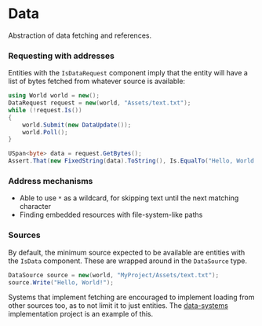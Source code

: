 # Data
Abstraction of data fetching and references.

### Requesting with addresses
Entities with the `IsDataRequest` component imply that the entity will have a list of bytes
fetched from whatever source is available:
```csharp
using World world = new();
DataRequest request = new(world, "Assets/text.txt");
while (!request.Is())
{
    world.Submit(new DataUpdate());
    world.Poll();
}

USpan<byte> data = request.GetBytes();
Assert.That(new FixedString(data).ToString(), Is.EqualTo("Hello, World!"));
```

### Address mechanisms
* Able to use `*` as a wildcard, for skipping text until the next matching character
* Finding embedded resources with file-system-like paths

### Sources
By default, the minimum source expected to be available are entities with the `IsData` component.
These are wrapped around in the `DataSource` type.
```csharp
DataSource source = new(world, "MyProject/Assets/text.txt");
source.Write("Hello, World!");
```

Systems that implement fetching are encouraged to implement loading from other sources too,
as to not limit it to just entities. The [data-systems](https://github.com/game-simulations/data-systems) implementation project is an example of this.